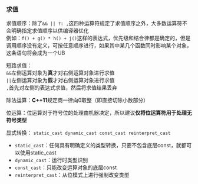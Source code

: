 <h3>求值</h3>

求值顺序：除了`&& || ?: ,`这四种运算符规定了求值顺序之外，大多数运算符不会明确指定求值顺序以供编译器优化<br>
例如：`f() + g() * h() + j()`这样的表达式，优先级和结合律都是确定的，但是调用顺序没有定义，可按任意顺序进行，如果其中某几个函数同时影响某个对象，这条语句将会成为一个UB

短路求值：<br>
`&&`左侧运算对象为**真**才对右侧运算对象进行求值<br>
`||`左侧运算对象为**假**才对右侧运算对象进行求值<br>
`,`首先对左侧的表达式求值，然后将求值结果丢弃

除法运算：**C++11**规定商一律向0取整（即直接切除小数部分）

位运算：位运算对于符号位的处理由机器决定，所以建议**仅将位运算符用于处理无符号类型**

显式转换：
`static_cast dynamic_cast const_cast reinterpret_cast`
+ `static_cast`：任何具有明确定义的类型转换，只要不包含底层const，就都可以使用static_cast
+ `dynamic_cast`：运行时类型识别
+ `const_cast`：只能改变运算对象的底层const
+ `reinterpret_cast`：从位模式上进行强制改变类型
